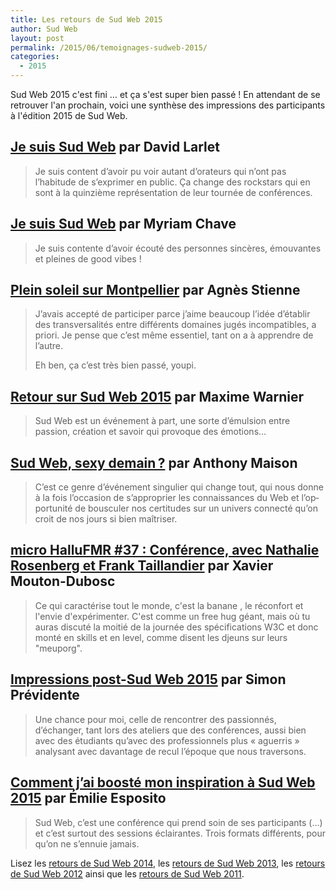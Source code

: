 ```yaml
---
title: Les retours de Sud Web 2015
author: Sud Web
layout: post
permalink: /2015/06/temoignages-sudweb-2015/
categories:
  - 2015
---
```


Sud Web 2015 c'est fini … et ça s'est super bien passé !
En attendant de se retrouver l'an prochain, voici une synthèse des impressions des participants à l'édition 2015 de Sud Web.

## [Je suis Sud Web][1] par David Larlet

> Je suis content d’avoir pu voir autant d’orateurs qui n’ont pas l’habitude de s’exprimer en public. Ça change des rockstars qui en sont à la quinzième représentation de leur tournée de conférences.

## [Je suis Sud Web][2] par Myriam Chave

> Je suis contente d’avoir écouté des personnes sincères, émouvantes et pleines de good vibes !

## [Plein soleil sur Montpellier][3] par Agnès Stienne

> J’avais accepté de participer parce j’aime beaucoup l’idée d’établir des transversalités entre différents domaines jugés incompatibles, a priori. Je pense que c’est même essentiel, tant on a à apprendre de l’autre.
>
> Eh ben, ça c’est très bien passé, youpi.

## [Retour sur Sud Web 2015][4] par Maxime Warnier

> Sud Web est un événement à part, une sorte d’émulsion entre passion, création et savoir qui provoque des émotions…

## [Sud Web, sexy demain ?][5] par Anthony Maison

> C’est ce genre d’évé­ne­ment singu­lier qui change tout, qui nous donne à la fois l’oc­ca­sion de s’ap­pro­prier les connais­sances du Web et l’op­por­tu­nité de bous­cu­ler nos certi­tudes sur un univers connecté qu’on croit de nos jours si bien maîtri­ser.

## [micro HalluFMR #37 : Conférence, avec Nathalie Rosenberg et Frank Taillandier][6] par Xavier Mouton-Dubosc

> Ce qui caractérise tout le monde, c'est la banane , le réconfort et l'envie d'expérimenter. C'est comme un free hug géant, mais où tu auras discuté la moitié de la journée des spécifications W3C et donc monté en skills et en level, comme disent les djeuns sur leurs "meuporg".

## [Impressions post-Sud Web 2015][7] par Simon Prévidente

> Une chance pour moi, celle de rencontrer des passionnés, d’échanger, tant lors des ateliers que des conférences, aussi bien avec des étudiants qu’avec des professionnels plus « aguerris » analysant avec davantage de recul l’époque que nous traversons.

## [Comment j’ai boosté mon inspiration à Sud Web 2015][8] par Émilie Esposito

> Sud Web, c’est une conférence qui prend soin de ses participants (…) et c’est surtout des sessions éclairantes. Trois formats différents, pour qu’on ne s’ennuie jamais.

Lisez les [retours de Sud Web 2014][26], les [retours de Sud Web 2013][27], les [retours de Sud Web 2012][28] ainsi que les [retours de Sud Web 2011][29].

[1]: https://larlet.fr/david/stream/2015/05/30/
[2]: http://www.myriamchave.fr/je-suis-sudweb/
[3]: http://seenthis.net/messages/375860
[4]: http://maxlab.fr/2015/06/retour-sur-sud-web-2015/
[5]: https://jolicampus.com/discussion/sudweb-sexy-demain
[6]: http://dascritch.net/post/2015/06/03/micro-%40HalluFMR-37-%3A-Conf%C3%A9rence%2C-avec-Nathalie-Rosenberg-et-Frank-Taillandier
[7]: https://simon-previdente.github.io/blog/sudweb2015-impressions.html
[8]: http://blog.kaliop.com/blog/2015/06/16/sud-web-2015/
[26]: http://sudweb.fr/blog/2015/01/vos-avis/
[27]: http://sudweb.fr/blog/2013/05/retours-participants-sud-web-2013/
[28]: http://sudweb.fr/blog/2012/06/ils-parlent-de-sud-web/ "Ils parlent de Sud Web"
[29]: http://sudweb.fr/blog/2011/05/ils-parlent-de-sud-web-2011/ "Ils parlent de Sud Web 2011"
